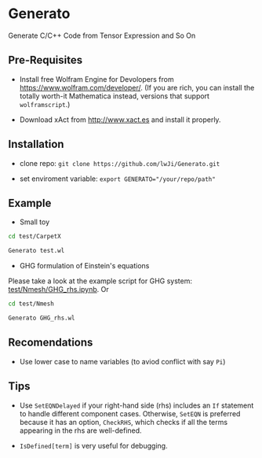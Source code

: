 # Generato

Generate C/C++ Code from Tensor Expression and So On

## Pre-Requisites

* Install free Wolfram Engine for Devolopers from https://www.wolfram.com/developer/.
(If you are rich, you can install the totally worth-it Mathematica instead, versions that support `wolframscript`.)

* Download xAct from http://www.xact.es and install it properly.

## Installation

* clone repo: `git clone https://github.com/lwJi/Generato.git`

* set enviroment variable: `export GENERATO="/your/repo/path"`

## Example

* Small toy

```bash
cd test/CarpetX

Generato test.wl
```

* GHG formulation of Einstein's equations

Please take a look at the example script for GHG system: [test/Nmesh/GHG_rhs.ipynb](https://github.com/lwJi/Generato/blob/main/test/Nmesh/GHG_rhs.ipynb). Or

```bash
cd test/Nmesh

Generato GHG_rhs.wl
```

## Recomendations

* Use lower case to name variables (to aviod conflict with say `Pi`)

## Tips

* Use `SetEQNDelayed` if your right-hand side (rhs) includes an `If` statement to handle different component cases. Otherwise, `SetEQN` is preferred because it has an option, `CheckRHS`, which checks if all the terms appearing in the rhs are well-defined.

* `IsDefined[term]` is very useful for debugging.
